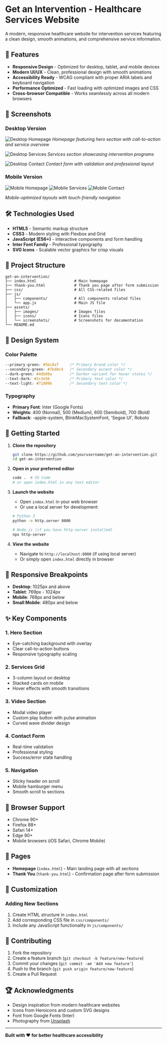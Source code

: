 # Get an Intervention - Healthcare Services Website

A modern, responsive healthcare website for intervention services featuring a clean design, smooth animations, and comprehensive service information.

## 🌟 Features

- **Responsive Design** - Optimized for desktop, tablet, and mobile devices
- **Modern UI/UX** - Clean, professional design with smooth animations
- **Accessibility Ready** - WCAG compliant with proper ARIA labels and keyboard navigation
- **Performance Optimized** - Fast loading with optimized images and CSS
- **Cross-browser Compatible** - Works seamlessly across all modern browsers

## 📱 Screenshots

### Desktop Version
![Desktop Homepage](assets/images/screenshots/desktop-home.png)
*Homepage featuring hero section with call-to-action and service overview*

![Desktop Services](assets/images/screenshots/desktop-services.png)
*Services section showcasing intervention programs*

![Desktop Contact](assets/images/screenshots/desktop-contact.png)
*Contact form with validation and professional layout*

### Mobile Version
![Mobile Homepage](assets/images/screenshots/mobile-home.png) ![Mobile Services](assets/images/screenshots/mobile-services.png) ![Mobile Contact](assets/images/screenshots/mobile-contact.png)

*Mobile-optimized layouts with touch-friendly navigation*

## 🛠️ Technologies Used

- **HTML5** - Semantic markup structure
- **CSS3** - Modern styling with Flexbox and Grid
- **JavaScript (ES6+)** - Interactive components and form handling
- **Inter Font Family** - Professional typography
- **SVG Icons** - Scalable vector graphics for crisp visuals

## 📁 Project Structure

```
get-an-intervention/
├── index.html                 # Main homepage
├── thank-you.html             # Thank you page after form submission
├── css/                       # All CSS-related files
├── js/
│   ├── components/            # All components related files
│   └── app.js                 # Main JS file
├── assets/
│   ├── images/                # Images files
│   ├── icons/                 # Icons files
│   └── screenshots/           # Screenshots for documentation
└── README.md
```

## 🎨 Design System

### Color Palette
```css
--primary-green: #5bc8af     /* Primary brand color */
--secondary-green: #7bd8c4   /* Secondary accent color */
--dark-green: #4db89a        /* Darker variant for hover states */
--text-dark: #2c3e50         /* Primary text color */
--text-light: #718096        /* Secondary text color */
```

### Typography
- **Primary Font**: Inter (Google Fonts)
- **Weights**: 400 (Normal), 500 (Medium), 600 (Semibold), 700 (Bold)
- **Fallback**: -apple-system, BlinkMacSystemFont, 'Segoe UI', Roboto

## 🚀 Getting Started

1. **Clone the repository**
   ```bash
   git clone https://github.com/yourusername/get-an-intervention.git
   cd get-an-intervention
   ```

2. **Open in your preferred editor**
   ```bash
   code .  # VS Code
   # or open index.html in any text editor
   ```

3. **Launch the website**
   - Open `index.html` in your web browser
   - Or use a local server for development:
   ```bash
   # Python 3
   python -m http.server 8000
   
   # Node.js (if you have http-server installed)
   npx http-server
   ```

4. **View the website**
   - Navigate to `http://localhost:8000` (if using local server)
   - Or simply open `index.html` directly in browser

## 📱 Responsive Breakpoints

- **Desktop**: 1025px and above
- **Tablet**: 769px - 1024px
- **Mobile**: 768px and below
- **Small Mobile**: 480px and below

## ✨ Key Components

### 1. Hero Section
- Eye-catching background with overlay
- Clear call-to-action buttons
- Responsive typography scaling

### 2. Services Grid
- 3-column layout on desktop
- Stacked cards on mobile
- Hover effects with smooth transitions

### 3. Video Section
- Modal video player
- Custom play button with pulse animation
- Curved wave divider design

### 4. Contact Form
- Real-time validation
- Professional styling
- Success/error state handling

### 5. Navigation
- Sticky header on scroll
- Mobile hamburger menu
- Smooth scroll to sections

## 🎯 Browser Support

- Chrome 90+
- Firefox 88+
- Safari 14+
- Edge 90+
- Mobile browsers (iOS Safari, Chrome Mobile)

## 📄 Pages

- **Homepage** (`index.html`) - Main landing page with all sections
- **Thank You** (`thank-you.html`) - Confirmation page after form submission

## 🔧 Customization

### Adding New Sections
1. Create HTML structure in `index.html`
2. Add corresponding CSS file in `css/components/`
3. Include any JavaScript functionality in `js/components/`

## 🤝 Contributing

1. Fork the repository
2. Create a feature branch (`git checkout -b feature/new-feature`)
3. Commit your changes (`git commit -am 'Add new feature'`)
4. Push to the branch (`git push origin feature/new-feature`)
5. Create a Pull Request

## 🏆 Acknowledgments

- Design inspiration from modern healthcare websites
- Icons from Heroicons and custom SVG designs
- Font from Google Fonts (Inter)
- Photography from [Unsplash](https://unsplash.com)

---

**Built with ❤️ for better healthcare accessibility**
